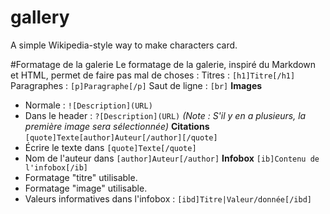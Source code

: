# gallery
A simple Wikipedia-style way to make characters card.

#Formatage de la galerie
Le formatage de la galerie, inspiré du Markdown et HTML, permet de faire pas mal de choses :
Titres : `[h1]Titre[/h1]`
Paragraphes : `[p]Paragraphe[/p]`
Saut de ligne : `[br]`
__Images__
- Normale : `![Description](URL)`
- Dans le header : `?[Description](URL)` *(Note : S'il y en a plusieurs, la première image sera sélectionnée)*
__Citations__
`[quote]Texte[author]Auteur[/author][/quote]`
- Écrire le texte dans `[quote]Texte[/quote]`
- Nom de l'auteur dans `[author]Auteur[/author]`
__Infobox__
`[ib]Contenu de l'infobox[/ib]`
- Formatage "titre" utilisable.
- Formatage "image" utilisable.
- Valeurs informatives dans l'infobox : `[ibd]Titre|Valeur/donnée[/ibd]`
